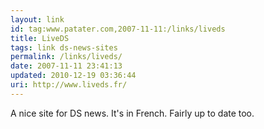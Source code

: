 ```yaml
---
layout: link
id: tag:www.patater.com,2007-11-11:/links/liveds
title: LiveDS
tags: link ds-news-sites
permalink: /links/liveds/
date: 2007-11-11 23:41:13
updated: 2010-12-19 03:36:44
uri: http://www.liveds.fr/
---
```

A nice site for DS news. It's in French. Fairly up to date too.
